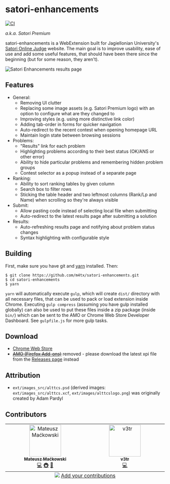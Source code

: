 # satori-enhancements

[![CI](https://github.com/m4tx/satori-enhancements/actions/workflows/ci.yml/badge.svg)](https://github.com/m4tx/satori-enhancements/actions/workflows/ci.yml)

_a.k.a. Satori Premium_

satori-enhancements is a WebExtension built for Jagiellonian University's
[Satori Online Judge](https://satori.tcs.uj.edu.pl) website. The main goal is
to improve usability, ease of use and add some useful features, that should
have been there since the beginning (but for some reason, they aren't).

![Satori Enhancements results page](screenshots/results.png)

## Features

-   General:
    -   Removing UI clutter
    -   Replacing some image assets (e.g. Satori Premium logo) with an option to configure what are they changed to
    -   Improving styles (e.g. using more distinctive link color)
    -   Adding tab-order in forms for quicker navigation
    -   Auto-redirect to the recent contest when opening homepage URL
    -   Maintain login state between browsing sessions
-   Problems:
    -   "Results" link for each problem
    -   Highlighting problems according to their best status (OK/ANS or other error)
    -   Ability to hide particular problems and remembering hidden problem groups
    -   Contest selector as a popup instead of a separate page
-   Ranking:
    -   Ability to sort ranking tables by given column
    -   Search box to filter rows
    -   Sticking the table header and two leftmost columns (Rank/Lp and Name) when scrolling so they're always visible
-   Submit:
    -   Allow pasting code instead of selecting local file when submitting
    -   Auto-redirect to the latest results page after submitting a solution
-   Results:
    -   Auto-refreshing results page and notifying about problem status changes
    -   Syntax highlighting with configurable style

## Building

First, make sure you have git and [yarn](https://yarnpkg.com/) installed. Then:

```
$ git clone https://github.com/m4tx/satori-enhancements.git
$ cd satori-enhancements
$ yarn
```

`yarn` will automatically execute `gulp`, which will create `dist/`
directory with all necessary files, that can be used to pack or load extension
inside Chrome. Executing `gulp compress` (assuming you have gulp installed
globally) can also be used to put these files inside a zip package (inside
`bin/`) which can be sent to the AMO or Chrome Web Store Developer Dashboard.
See `gulpfile.js` for more gulp tasks.

## Download

-   [Chrome Web Store](https://chrome.google.com/webstore/detail/satori-enhancements/oghiinfmhnkmfecckbpcoieaieobblog)
-   ~~[AMO (Firefox Add-ons)](https://addons.mozilla.org/firefox/addon/satori-enhancements/)~~ removed - please download the latest xpi file from the [Releases page](https://github.com/m4tx/satori-enhancements/releases) instead

## Attribution

-   `ext/images_src/alttcs.psd` (derived images: `ext/images_src/alttcs.xcf`, `ext/images/alttcslogo.png`) was originally created by Adam Pardyl

## Contributors

<!-- ALL-CONTRIBUTORS-LIST:START - Do not remove or modify this section -->
<!-- prettier-ignore-start -->
<!-- markdownlint-disable -->
<table>
  <tbody>
    <tr>
      <td align="center" valign="top" width="14.28%"><a href="https://github.com/m4tx"><img src="https://avatars.githubusercontent.com/u/3128220?v=4?s=100" width="100px;" alt="Mateusz Maćkowski"/><br /><sub><b>Mateusz Maćkowski</b></sub></a><br /><a href="https://github.com/m4tx/satori-enhancements/commits?author=m4tx" title="Code">💻</a> <a href="#infra-m4tx" title="Infrastructure (Hosting, Build-Tools, etc)">🚇</a> <a href="#maintenance-m4tx" title="Maintenance">🚧</a></td>
      <td align="center" valign="top" width="14.28%"><a href="https://github.com/v3ctor"><img src="https://avatars.githubusercontent.com/u/8948436?v=4?s=100" width="100px;" alt="v3tr"/><br /><sub><b>v3tr</b></sub></a><br /><a href="https://github.com/m4tx/satori-enhancements/commits?author=v3ctor" title="Code">💻</a></td>
    </tr>
  </tbody>
  <tfoot>
    <tr>
      <td align="center" size="13px" colspan="7">
        <img src="https://raw.githubusercontent.com/all-contributors/all-contributors-cli/1b8533af435da9854653492b1327a23a4dbd0a10/assets/logo-small.svg">
          <a href="https://all-contributors.js.org/docs/en/bot/usage">Add your contributions</a>
        </img>
      </td>
    </tr>
  </tfoot>
</table>

<!-- markdownlint-restore -->
<!-- prettier-ignore-end -->

<!-- ALL-CONTRIBUTORS-LIST:END -->

